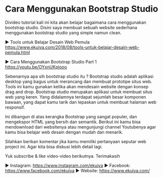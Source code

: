 # Cara Menggunakan Bootstrap Studio
Divideo tutorial kali ini kita akan belajar bagaimana cara menggunakan bootstrap studio. Disini saya membuat sebuah website sederhana menggunakan bootstrap studio yang simple namun clean.

► Tools untuk Belajar Desain Web Pemula
<br>https://www.ekuiva.com/2018/08/tools-untuk-belajar-desain-web-pemula.html

► Cara Menggunakan Bootstrap Studio Part 1
<br>https://youtu.be/OYxnUKplooo

Sebenarnya apa sih bootstrap studio itu ?
Bootstrap studio adalah aplikasi desktop yang bagus untuk merancang dan membuat prototipe situs web. Tools ini kamu gunakan ketika akan mendesain website dengan konsep drag and drop. Bootstrap studio merupakan aplikasi untuk membuat situs web yang keren. Yang didalamnya terdapat sejumlah besar komponen bawaan, yang dapat kamu tarik dan lepaskan untuk membuat halaman web responsif. 

Ini dibangun di atas kerangka Bootstrap yang sangat populer, dan mengekspor HTML yang bersih dan semantik. Berikut ini kamu bisa mendownload dari websitenya atau mengunjungi channel Youtubenya agar kamu bisa belajar web desain dengan mudah dan menarik. 

Silahkan berikan komentar jika kamu memiliki pertanyaan seputar web project ini. Agar kita bisa diskusi lebih detail lagi.

Yuk subscribe & like video-video berikutnya. Terimakasih

► Instagram: https://www.instagram.com/ekuiva
► Facebook: https://www.facebook.com/ekuiva
► Website: https://www.ekuiva.com/
